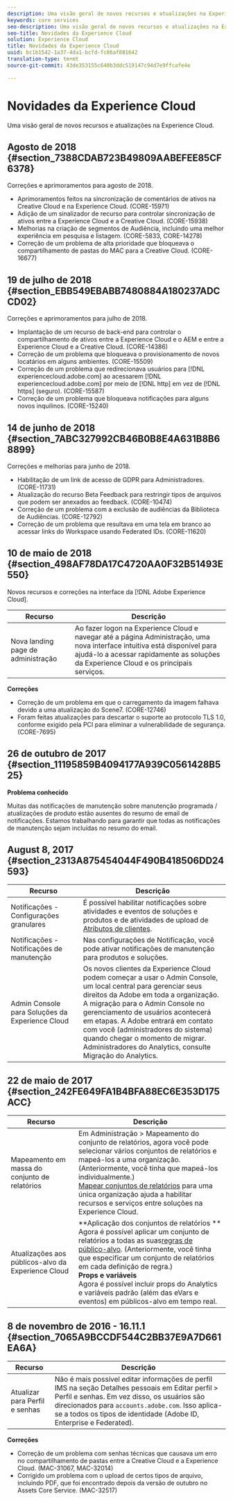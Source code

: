 ```yaml
---
description: Uma visão geral de novos recursos e atualizações na Experience Cloud.
keywords: core services
seo-description: Uma visão geral de novos recursos e atualizações na Experience Cloud.
seo-title: Novidades da Experience Cloud
solution: Experience Cloud
title: Novidades da Experience Cloud
uuid: bc1b1542-1a37-4da1-bcfd-fc86af881642
translation-type: tm+mt
source-git-commit: 43de353155c640b3ddc519147c94d7e9ffcafe4e

---
```



# Novidades da Experience Cloud

Uma visão geral de novos recursos e atualizações na Experience Cloud.

## Agosto de 2018 {#section_7388CDAB723B49809AABEFEE85CF6378}

Correções e aprimoramentos para agosto de 2018.

* Aprimoramentos feitos na sincronização de comentários de ativos na Creative Cloud e na Experience Cloud. (CORE-15971)
* Adição de um sinalizador de recurso para controlar sincronização de ativos entre a Experience Cloud e a Creative Cloud. (CORE-15938)
* Melhorias na criação de segmentos de Audiência, incluindo uma melhor experiência em pesquisa e listagem. (CORE-5833, CORE-14278)
* Correção de um problema de alta prioridade que bloqueava o compartilhamento de pastas do MAC para a Creative Cloud. (CORE-16677)

## 19 de julho de 2018 {#section_EBB549EBABB7480884A180237ADCCD02}

Correções e aprimoramentos para julho de 2018.

* Implantação de um recurso de back-end para controlar o compartilhamento de ativos entre a Experience Cloud e o AEM e entre a Experience Cloud e a Creative Cloud. (CORE-14386)
* Correção de um problema que bloqueava o provisionamento de novos locatários em alguns ambientes. (CORE-15509)
* Correção de um problema que redirecionava usuários para [!DNL experiencecloud.adobe.com] ao acessarem [!DNL experiencecloud.adobe.com] por meio de [!DNL http] em vez de [!DNL https] (seguro). (CORE-15587)
* Correção de um problema que bloqueava notificações para alguns novos inquilinos. (CORE-15240)

## 14 de junho de 2018 {#section_7ABC327992CB46B0B8E4A631B8B68899}

Correções e melhorias para junho de 2018.

* Habilitação de um link de acesso de GDPR para Administradores. (CORE-11731)
* Atualização do recurso Beta Feedback para restringir tipos de arquivos que podem ser anexados ao feedback. (CORE-10474)
* Correção de um problema com a exclusão de audiências da Biblioteca de Audiências. (CORE-12792)
* Correção de um problema que resultava em uma tela em branco ao acessar links do Workspace usando Federated IDs. (CORE-11620)

## 10 de maio de 2018 {#section_498AF78DA17C4720AA0F32B51493E550}

Novos recursos e correções na interface da [!DNL Adobe Experience Cloud].

| Recurso | Descrição |
|--- |--- |
| Nova landing page de administração | Ao fazer logon na Experience Cloud e navegar até a página Administração, uma nova interface intuitiva está disponível para ajudá-lo a acessar rapidamente as soluções da Experience Cloud e os principais serviços. |

**Correções**

* Correção de um problema em que o carregamento da imagem falhava devido a uma atualização do Scene7. (CORE-12746)
* Foram feitas atualizações para descartar o suporte ao protocolo TLS 1.0, conforme exigido pela PCI para eliminar a vulnerabilidade de segurança. (CORE-7695)

## 26 de outubro de 2017 {#section_11195859B4094177A939C0561428B525}

**Problema conhecido**

Muitas das notificações de manutenção sobre manutenção programada / atualizações de produto estão ausentes do resumo de email de notificações. Estamos trabalhando para garantir que todas as notificações de manutenção sejam incluídas no resumo do email.

## August 8, 2017 {#section_2313A875454044F490B418506DD24593}

| Recurso | Descrição |
|--- |--- |
| Notificações - Configurações granulares | É possível habilitar notificações sobre atividades e eventos de soluções e produtos e de atividades de upload de [Atributos de clientes](../attributes/attributes.md). |
| Notificações - Notificações de manutenção | Nas configurações de Notificação, você pode ativar notificações de manutenção para produtos e soluções. |
| Admin Console para Soluções da Experience Cloud | Os novos clientes da Experience Cloud podem começar a usar o Admin Console, um local central para gerenciar seus direitos da Adobe em toda a organização.<br>A migração para o Admin Console no gerenciamento de usuários acontecerá em etapas. A Adobe entrará em contato com você (administradores do sistema) quando chegar o momento de migrar.<br>Administradores do Analytics, consulte Migração [](https://docs.adobe.com/content/help/en/analytics/admin/user-product-management/user-management/migrate-users/c-migration-tool.html)do Analytics. |

## 22 de maio de 2017 {#section_242FE649FA1B4BFA88EC6E353D175ACC}

| Recurso | Descrição |
|--- |--- |
| Mapeamento em massa do conjunto de relatórios | Em Administração > Mapeamento do conjunto de relatórios, agora você pode selecionar vários conjuntos de relatórios e mapeá-los a uma organização. (Anteriormente, você tinha que mapeá-los individualmente.)  <br>[Mapear conjuntos de relatórios](../core-services/core-services.md) para uma única organização ajuda a habilitar recursos e serviços entre soluções na Experience Cloud. |
| Atualizações aos públicos-alvo da Experience Cloud | **Aplicação dos conjuntos de relatórios **<br>Agora é possível aplicar um conjunto de relatórios a todas as suas[regras de público-alvo](../audience-library/t-audience-create.md). (Anteriormente, você tinha que especificar um conjunto de relatórios em cada definição de regra.)<br>**Props e variáveis**<br>Agora é possível incluir props do Analytics e variáveis padrão (além das eVars e eventos) em públicos-alvo em tempo real. |

## 8 de novembro de 2016 - 16.11.1 {#section_7065A9BCCDF544C2BB37E9A7D661EA6A}

| Recurso | Descrição |
|--- |--- |
| Atualizar para Perfil e senhas | Não é mais possível editar informações de perfil IMS na seção Detalhes pessoais em Editar perfil > Perfil e senhas. Em vez disso, os usuários são direcionados para `accounts.adobe.com`. Isso aplica-se a todos os tipos de identidade (Adobe ID, Enterprise e Federated). |

**Correções**

* Correção de um problema com senhas técnicas que causava um erro no compartilhamento de pastas entre a Creative Cloud e a Experience Cloud. (MAC-31067, MAC-32014)
* Corrigido um problema com o upload de certos tipos de arquivo, incluindo PDF, que foi encontrado depois da versão de outubro no Assets Core Service. (MAC-32517)
